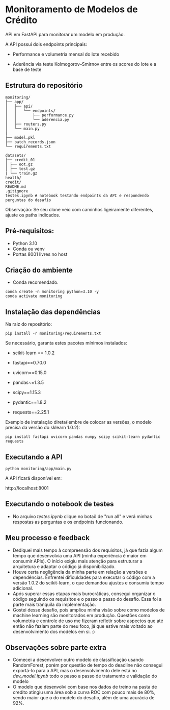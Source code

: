 # Monitoramento de Modelos de Crédito

API em FastAPI para monitorar um modelo em produção.


A API possui dois endpoints principais:
- Performance e volumetria mensal do lote recebido

- Aderência via teste Kolmogorov–Smirnov entre os scores do lote e a base de teste

## Estrutura do repositório
```
monitoring/
├── app/
│   ├── api/
│   │   └── endpoints/
│   │       ├── performance.py
│   │       └── aderencia.py
│   ├── routers.py
│   └── main.py
|
├── model.pkl
├── batch_records.json
└── requirements.txt

datasets/
├── credit_01
│ ├── oot.gz
│ ├── test.gz
| └── train.gz
health/
credit/
README.md
.gitignore
testes.ipynb # notebook testando endpoints da API e respondendo perguntas do desafio
```

Observação: Se seu clone veio com caminhos ligeiramente diferentes, ajuste os paths indicados.

## Pré-requisitos:
- Python 3.10
- Conda ou venv 
- Portas 8001 livres no host

## Criação do ambiente
- Conda recomendado.

```conda terminal
conda create -n monitoring python=3.10 -y
conda activate monitoring
```

## Instalação das dependências

Na raiz do repositório:

```
pip install -r monitoring/requirements.txt
```

Se necessário, garanta estes pacotes mínimos instalados:

- scikit-learn == 1.0.2

- fastapi==0.70.0

- uvicorn==0.15.0

- pandas~=1.3.5

- scipy==1.15.3

- pydantic==1.8.2

- requests==2.25.1

Exemplo de instalação direta(lembre de colocar as versões, o modelo precisa da versão do sklearn 1.0.2):

```
pip install fastapi uvicorn pandas numpy scipy scikit-learn pydantic requests
```

## Executando a API
```
python monitoring/app/main.py
```

A API ficará disponível em:

http://localhost:8001

## Executando o notebook de testes
- No arquivo _testes.ipynb_ clique no botaõ de "run all" e verá minhas respostas as perguntas e os endpoints funcionando.

## Meu processo e feedback
- Dediquei mais tempo à compreensão dos requisitos, já que fazia algum tempo que desenvolvia uma API (minha experiência é maior em consumir APIs). O início exigiu mais atenção para estruturar a arquitetura e adaptar o código já disponibilizado.
- Houve certa negligência da minha parte em relação a versões e dependências. Enfrentei dificuldades para executar o código com a versão 1.0.2 do scikit-learn, o que demandou ajustes e consumiu tempo adicional.
- Após superar essas etapas mais burocráticas, consegui organizar o código seguindo os requisitos e o passo a passo do desafio. Essa foi a parte mais tranquila da implementação.
- Gostei desse desafio, pois ampliou minha visão sobre como modelos de machine learning são monitorados em produção. Questões como volumetria e controle de uso me fizeram refletir sobre aspectos que até então não faziam parte do meu foco, já que estive mais voltado ao desenvolvimento dos modelos em si. :)

## Observações sobre parte extra
- Comecei a desenvolver outro modelo de classificação usando RandomForest, porém por questão de tempo do deadline não consegui exportá-lo para a API, mas o desenvolvimento dele está no _dev_model.ipynb_ todo o passo a passo de tratamento e validação do modelo
- O modelo que desenvolvi com base nos dados de treino na pasta de credito atingiu uma área sob a curva ROC com pouco mais de 80%, sendo maior que o do modelo do desafio, além de uma acurácia de 92%.
